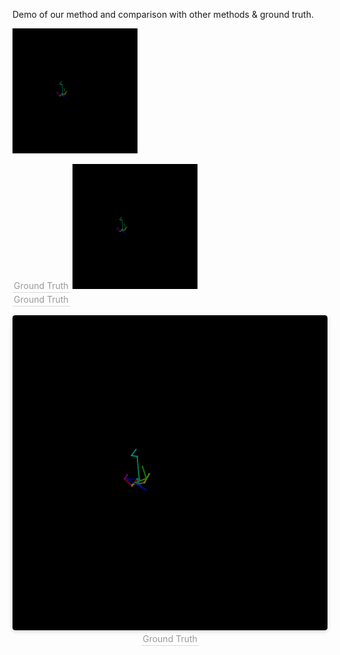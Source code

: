 Demo of our method and comparison with other methods & ground truth.

<p float="left">
  <img src="https://github.com/luoshuqing2001/Decoupled_AI_Choreography/blob/main/demo/videos/gKR_sBM_cAll_d30_mKR2_ch02_gt.gif" width="200" title="Ground Truth"/>
  <br>
  <div style="color:orange; border-bottom: 1px solid #d9d9d9;
   display: inline-block;
   color: #999;
   padding: 2px;">Ground Truth</div>
  <img src="https://github.com/luoshuqing2001/Decoupled_AI_Choreography/blob/main/demo/videos/gKR_sBM_cAll_d30_mKR2_ch02_gt.gif" width="200" title="Ground Truth"/>
  <br>
  <div style="color:orange; border-bottom: 1px solid #d9d9d9;
   display: inline-block;
   color: #999;
   padding: 2px;">Ground Truth</div>
</p>

<center>
    <img style="border-radius: 0.3125em;
    box-shadow: 0 2px 4px 0 rgba(34,36,38,.12),0 2px 10px 0 rgba(34,36,38,.08);" 
    src="https://github.com/luoshuqing2001/Decoupled_AI_Choreography/blob/main/demo/videos/gKR_sBM_cAll_d30_mKR2_ch02_gt.gif">
    <br>
    <div style="color:orange; border-bottom: 1px solid #d9d9d9;
    display: inline-block;
    color: #999;
    padding: 2px;">Ground Truth</div>
</center>

